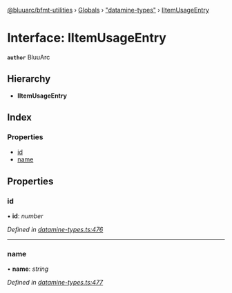 [@bluuarc/bfmt-utilities](../README.md) › [Globals](../globals.md) › ["datamine-types"](../modules/_datamine_types_.md) › [IItemUsageEntry](_datamine_types_.iitemusageentry.md)

# Interface: IItemUsageEntry

**`author`** BluuArc

## Hierarchy

* **IItemUsageEntry**

## Index

### Properties

* [id](_datamine_types_.iitemusageentry.md#id)
* [name](_datamine_types_.iitemusageentry.md#name)

## Properties

###  id

• **id**: *number*

*Defined in [datamine-types.ts:476](https://github.com/BluuArc/bfmt-utilities/blob/fb7f106/src/datamine-types.ts#L476)*

___

###  name

• **name**: *string*

*Defined in [datamine-types.ts:477](https://github.com/BluuArc/bfmt-utilities/blob/fb7f106/src/datamine-types.ts#L477)*
